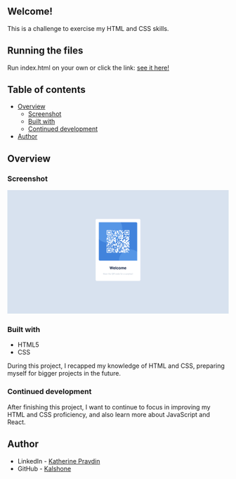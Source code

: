 
## Welcome!

This is a challenge to exercise my HTML and CSS skills.

## Running the files

Run index.html on your own or click the link: [see it here!](https://kalshone.github.io/QRCode/)

## Table of contents

- [Overview](#overview)
  - [Screenshot](#screenshot)
  - [Built with](#built-with)
  - [Continued development](#continued-development)
- [Author](#author)

## Overview

### Screenshot

![screenshot](https://github.com/Kalshone/QRCode/blob/main/images/qr-screenshot.png?raw=true)

### Built with

- HTML5
- CSS

During this project, I recapped my knowledge of HTML and CSS, preparing myself for bigger projects in the future.

### Continued development

After finishing this project, I want to continue to focus in improving my HTML and CSS proficiency, and also learn more about JavaScript and React.

## Author

- LinkedIn - [Katherine Pravdin](https://www.linkedin.com/in/katherinepravdin)
- GitHub - [Kalshone](https://www.github.com/kalshone/)
